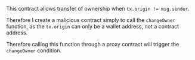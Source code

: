 This contract allows transfer of ownership when ```tx.origin != msg.sender```.

Therefore I create a malicious contract simply to call the ```changeOwner``` function, as the ```tx.origin``` can only be a wallet address, not a contract address.

Therefore calling this function through a proxy contract will trigger the ```changeOwner``` condition.